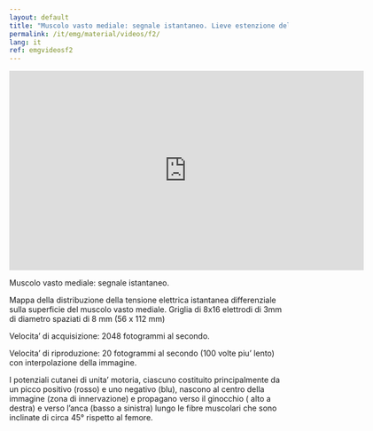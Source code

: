 ```yaml
---
layout: default
title: "Muscolo vasto mediale: segnale istantaneo. Lieve estenzione della gamba."
permalink: /it/emg/material/videos/f2/
lang: it
ref: emgvideosf2
---
```


<iframe width="640" height="360" src="https://www.youtube-nocookie.com/embed/du_qytEj7jA?rel=0&loop=1&modestbranding=1&playlist=du_qytEj7jA" frameborder="0" allowfullscreen></iframe>

Muscolo vasto mediale: segnale istantaneo.

Mappa della distribuzione della tensione elettrica istantanea differenziale sulla superficie del muscolo vasto mediale. Griglia di 8x16 elettrodi di 3mm di diametro spaziati di 8 mm (56 x 112 mm)

Velocita’ di acquisizione: 2048 fotogrammi al secondo.

Velocita’ di riproduzione: 20 fotogrammi al secondo (100 volte piu’ lento) con interpolazione della immagine.

I potenziali  cutanei di unita’ motoria, ciascuno costituito principalmente da un picco positivo (rosso) e uno negativo (blu), nascono al centro della immagine (zona di innervazione) e propagano verso il ginocchio ( alto a destra) e verso l’anca (basso a sinistra) lungo le fibre muscolari che sono inclinate di circa 45° rispetto al femore.